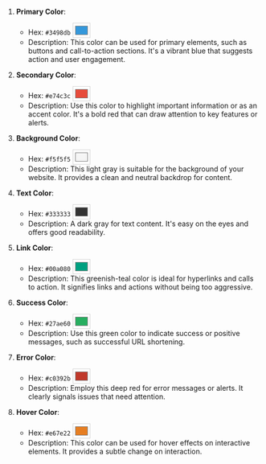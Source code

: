 1. **Primary Color**: 
   - Hex: `#3498db`  <input type="color" value="#3498db" style="width: 35px; height: 30px; background: none; border:" disabled>
   - Description: This color can be used for primary elements, such as buttons and call-to-action sections. It's a vibrant blue that suggests action and user engagement.

2. **Secondary Color**:
   - Hex: `#e74c3c`  <input type="color" value="#e74c3c" style="width: 35px; height: 30px; background: none; border:" disabled>
   - Description: Use this color to highlight important information or as an accent color. It's a bold red that can draw attention to key features or alerts.

3. **Background Color**:
   - Hex: `#f5f5f5`  <input type="color" value="#f5f5f5" style="width: 35px; height: 30px; background: none; border:" disabled>
   - Description: This light gray is suitable for the background of your website. It provides a clean and neutral backdrop for content.

4. **Text Color**:
   - Hex: `#333333` <input type="color" value="#333333" style="width: 35px; height: 30px; background: none; border:" disabled>
   - Description: A dark gray for text content. It's easy on the eyes and offers good readability.

5. **Link Color**:
   - Hex: `#00a080` <input type="color" value="#00a080" style="width: 35px; height: 30px; background: none; border:" disabled>
   - Description: This greenish-teal color is ideal for hyperlinks and calls to action. It signifies links and actions without being too aggressive.

6. **Success Color**:
   - Hex: `#27ae60` <input type="color" value="#27ae60" style="width: 35px; height: 30px; background: none; border:" disabled>
   - Description: Use this green color to indicate success or positive messages, such as successful URL shortening.

7. **Error Color**:
   - Hex: `#c0392b` <input type="color" value="#c0392b" style="width: 35px; height: 30px; background: none; border:" disabled>
   - Description: Employ this deep red for error messages or alerts. It clearly signals issues that need attention.

8. **Hover Color**:
   - Hex: `#e67e22` <input type="color" value="#e67e22" style="width: 35px; height: 30px; background: none; border:" disabled>
   - Description: This color can be used for hover effects on interactive elements. It provides a subtle change on interaction.
